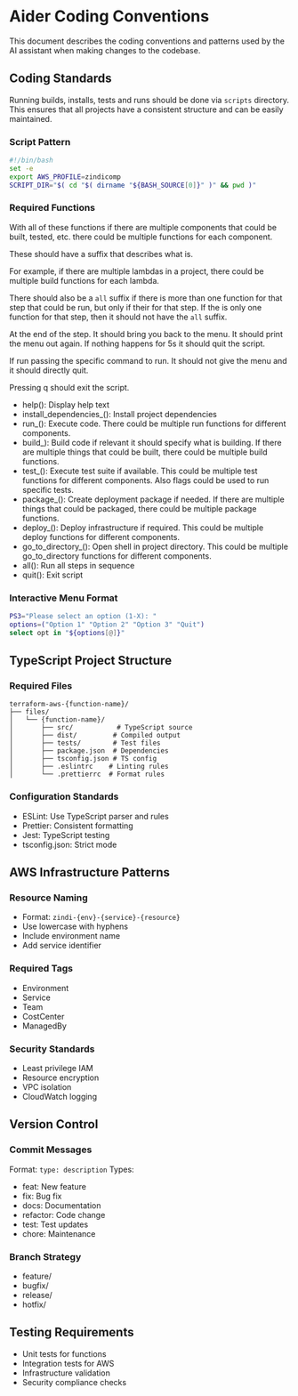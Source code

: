 # Aider Coding Conventions

This document describes the coding conventions and patterns used by the AI assistant when making
changes to the codebase.

## Coding Standards

Running builds, installs, tests and runs should be done via  `scripts` directory. This ensures that
all projects have a consistent structure and can be easily maintained.

### Script Pattern

```bash
#!/bin/bash
set -e
export AWS_PROFILE=zindicomp
SCRIPT_DIR="$( cd "$( dirname "${BASH_SOURCE[0]}" )" && pwd )"
```

### Required Functions

With all of these functions if there are multiple components that could be built, tested, etc. there
could be multiple functions for each component.

These should have a suffix that describes what is.

For example, if there are multiple lambdas in a
project, there could be multiple build functions for each lambda.

There should also be a `all` suffix if there is more than one function for that step that could be 
run, but only if their for that step. If the is only one function for that step, then it should 
not have the `all` suffix.

At the end of the step. It should bring you back to the menu. It should print the menu out again.
If nothing happens for 5s it should quit the script.

If run passing the specific command to run. It should not give the menu and it should directly quit.

Pressing q should exit the script.

- help(): Display help text
- install_dependencies_<define>(): Install project dependencies
- run_<define>(): Execute code. There could be multiple run functions for different components.
- build_<define>): Build code if relevant it should specify what is building. If there are
  multiple things that could be built, there could be multiple build functions.
- test_<define>(): Execute test suite if available. This could be multiple test functions for
  different
  components. Also flags could be used to run specific tests.
- package_<define>(): Create deployment package if needed. If there are multiple things that could
  be packaged, there could be multiple package functions.
- deploy_<define>(): Deploy infrastructure if required. This could be multiple deploy functions for
  different components.
- go_to_directory_<define>(): Open shell in project directory. This could be multiple
  go_to_directory
  functions for different components.
- all(): Run all steps in sequence
- quit(): Exit script

### Interactive Menu Format

```bash
PS3="Please select an option (1-X): "
options=("Option 1" "Option 2" "Option 3" "Quit")
select opt in "${options[@]}"
```

## TypeScript Project Structure

### Required Files

```
terraform-aws-{function-name}/
├── files/
│   └── {function-name}/
│       ├── src/           # TypeScript source
│       ├── dist/         # Compiled output
│       ├── tests/        # Test files
│       ├── package.json  # Dependencies
│       ├── tsconfig.json # TS config
│       ├── .eslintrc    # Linting rules
│       └── .prettierrc  # Format rules
```

### Configuration Standards

- ESLint: Use TypeScript parser and rules
- Prettier: Consistent formatting
- Jest: TypeScript testing
- tsconfig.json: Strict mode

## AWS Infrastructure Patterns

### Resource Naming

- Format: `zindi-{env}-{service}-{resource}`
- Use lowercase with hyphens
- Include environment name
- Add service identifier

### Required Tags

- Environment
- Service
- Team
- CostCenter
- ManagedBy

### Security Standards

- Least privilege IAM
- Resource encryption
- VPC isolation
- CloudWatch logging

## Version Control

### Commit Messages

Format: `type: description`
Types:

- feat: New feature
- fix: Bug fix
- docs: Documentation
- refactor: Code change
- test: Test updates
- chore: Maintenance

### Branch Strategy

- feature/
- bugfix/
- release/
- hotfix/

## Testing Requirements

- Unit tests for functions
- Integration tests for AWS
- Infrastructure validation
- Security compliance checks
